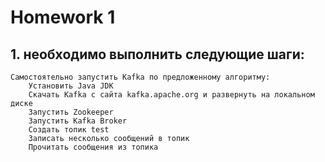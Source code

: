 # Homework 1

## 1. необходимо выполнить следующие шаги:
```console
Самостоятельно запустить Kafka по предложенному алгоритму:
    Установить Java JDK
    Скачать Kafka с сайта kafka.apache.org и развернуть на локальном диске
    Запустить Zookeeper
    Запустить Kafka Broker
    Создать топик test
    Записать несколько сообщений в топик
    Прочитать сообщения из топика
```

